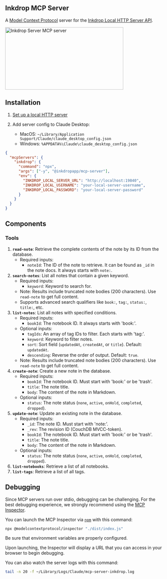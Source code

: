 ## Inkdrop MCP Server

A [Model Context Protocol](https://github.com/modelcontextprotocol) server for the [Inkdrop Local HTTP Server API](https://developers.inkdrop.app/data-access/local-http-server).

<a href="https://glama.ai/mcp/servers/c7fgtnckbv">
  <img width="380" height="200" src="https://glama.ai/mcp/servers/c7fgtnckbv/badge" alt="Inkdrop Server MCP server" />
</a>

## Installation

1. [Set up a local HTTP server](https://developers.inkdrop.app/guides/access-the-local-database#accessing-via-http-advanced)

2. Add server config to Claude Desktop:
   - MacOS: `~/Library/Application Support/Claude/claude_desktop_config.json`
   - Windows: `%APPDATA%\Claude\claude_desktop_config.json`

```json
{
  "mcpServers": {
    "inkdrop": {
      "command": "npx",
      "args": ["-y", "@inkdropapp/mcp-server"],
      "env": {
        "INKDROP_LOCAL_SERVER_URL": "http://localhost:19840",
        "INKDROP_LOCAL_USERNAME": "your-local-server-username",
        "INKDROP_LOCAL_PASSWORD": "your-local-server-password"
      }
    }
  }
}
```

## Components

### Tools

1. **`read-note`**: Retrieve the complete contents of the note by its ID from the database.
   - Required inputs:
     - `noteId`: The ID of the note to retrieve. It can be found as `_id` in the note docs. It always starts with `note:`.
2. **`search-notes`**: List all notes that contain a given keyword.
   - Required inputs:
     - `keyword`: Keyword to search for.
   - Note: Results include truncated note bodies (200 characters). Use `read-note` to get full content.
   - Supports advanced search qualifiers like `book:`, `tag:`, `status:`, `title:`, etc.
3. **`list-notes`**: List all notes with specified conditions.
   - Required inputs:
     - `bookId`: The notebook ID. It always starts with 'book:'.
   - Optional inputs:
     - `tagIds`: An array of tag IDs to filter. Each starts with 'tag:'.
     - `keyword`: Keyword to filter notes.
     - `sort`: Sort field (`updatedAt`, `createdAt`, or `title`). Default: `updatedAt`.
     - `descending`: Reverse the order of output. Default: `true`.
   - Note: Results include truncated note bodies (200 characters). Use `read-note` to get full content.
4. **`create-note`**: Create a new note in the database.
   - Required inputs:
     - `bookId`: The notebook ID. Must start with 'book:' or be 'trash'.
     - `title`: The note title.
     - `body`: The content of the note in Markdown.
   - Optional inputs:
     - `status`: The note status (`none`, `active`, `onHold`, `completed`, `dropped`).
5. **`update-note`**: Update an existing note in the database.
   - Required inputs:
     - `_id`: The note ID. Must start with 'note:'.
     - `_rev`: The revision ID (CouchDB MVCC-token).
     - `bookId`: The notebook ID. Must start with 'book:' or be 'trash'.
     - `title`: The note title.
     - `body`: The content of the note in Markdown.
   - Optional inputs:
     - `status`: The note status (`none`, `active`, `onHold`, `completed`, `dropped`).
6. **`list-notebooks`**: Retrieve a list of all notebooks.
7. **`list-tags`**: Retrieve a list of all tags.

## Debugging

Since MCP servers run over stdio, debugging can be challenging. For the best debugging
experience, we strongly recommend using the [MCP Inspector](https://github.com/modelcontextprotocol/inspector).

You can launch the MCP Inspector via [`npm`](https://docs.npmjs.com/downloading-and-installing-node-js-and-npm) with this command:

```bash
npx @modelcontextprotocol/inspector "./dist/index.js"
```

Be sure that environment variables are properly configured.

Upon launching, the Inspector will display a URL that you can access in your browser to begin debugging.

You can also watch the server logs with this command:

```bash
tail -n 20 -f ~/Library/Logs/Claude/mcp-server-inkdrop.log
```
